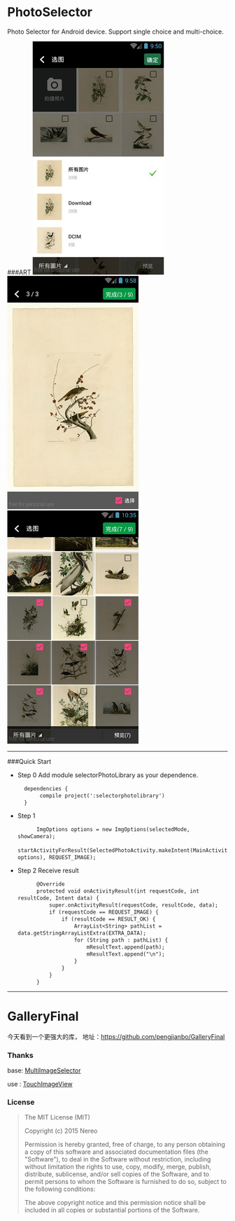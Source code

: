 # PhotoSelector

Photo Selector for Android device. Support single choice and multi-choice.



###ART
![Catalogy1](art/demo1.jpg) ![Preview](art/demo2.jpg) ![Select1](art/demo3.jpg)


-------------------
 



###Quick Start 


* Step 0 Add module selectorPhotoLibrary as your dependence.

	
		dependencies { 
	   		 compile project(':selectorphotolibrary')
		}



* Step 1
  

			ImgOptions options = new ImgOptions(selectedMode, showCamera);
            startActivityForResult(SelectedPhotoActivity.makeIntent(MainActivity.this, options), REQUEST_IMAGE);
	
 

* Step 2
Receive result 

 
		    @Override
            protected void onActivityResult(int requestCode, int resultCode, Intent data) {
                super.onActivityResult(requestCode, resultCode, data);
                if (requestCode == REQUEST_IMAGE) {
                    if (resultCode == RESULT_OK) {
                        ArrayList<String> pathList = data.getStringArrayListExtra(EXTRA_DATA);
                        for (String path : pathList) {
                            mResultText.append(path);
                            mResultText.append("\n");
                        }
                    }
                }
            }

  

 
 
---
 


# GalleryFinal

今天看到一个更强大的库， 地址：https://github.com/pengjianbo/GalleryFinal

### Thanks

base: [MultiImageSelector](https://github.com/lovetuzitong/MultiImageSelector)

use : [TouchImageView](https://github.com/MikeOrtiz/TouchImageView)

### License

> The MIT License (MIT)
> 
> Copyright (c) 2015 Nereo
> 
> Permission is hereby granted, free of charge, to any person obtaining a copy of this software and associated documentation files (the "Software"), to deal in the Software without restriction, including without limitation the rights to use, copy, modify, merge, publish, distribute, sublicense, and/or sell copies of the Software, and to permit persons to whom the Software is furnished to do so, subject to the following conditions:
> 
> The above copyright notice and this permission notice shall be included in all copies or substantial portions of the Software.  
